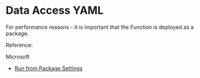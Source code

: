 # Data Access YAML

For performance reasons - it is important that the Function is deployed as a package.





Reference:

Microsoft

* [Run from Package Settings](https://docs.microsoft.com/en-us/azure/azure-functions/run-functions-from-deployment-package)

